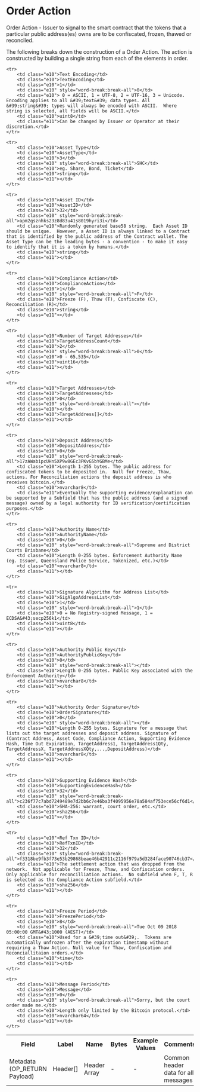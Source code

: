 
# Order Action</H1>

Order Action -  Issuer to signal to the smart contract that the tokens that a particular public address(es) owns are to be confiscated, frozen, thawed or reconciled.

The following breaks down the construction of a Order Action. The action is constructed by building a single string from each of the elements in order.

<table class="waffle" cellspacing="0" cellpadding="0" table-layout=fixed width=100%>
	<tr style='height:19px;'>
		<th style="width:6%" class="s0">Field</th>
		<th style="width:9%" class="s1">Label</th>
		<th style="width:9%" class="s1">Name</th>
		<th style="width:2%" class="s1">Bytes</th>
		<th style="width:29%" class="s1">Example Values</th>
		<th style="width:26%" class="s1">Comments</th>
		<th style="width:5%" class="s1">Data Type</th>
		<th style="width:14%" class="s2">Amendment Restrictions</th>
	</tr>
	<tr>
		<td class="s5" rowspan="100">Metadata (OP_RETURN Payload)</td>
		<td class="e6">Header[]</td>
		<td class="e6">Header Array</td>
		<td class="e6">-</td>
		<td class="e6">-</td>
		<td class="e6">Common header data for all messages</td>
		<td class="e6">Header</td>
		<td class="e7"></td>
	</tr>

	<tr>
		<td class="e10">Text Encoding</td>
		<td class="e10">TextEncoding</td>
		<td class="e10">1</td>
		<td class="e10" style="word-break:break-all">0</td>
		<td class="e10"> 0 = ASCII, 1 = UTF-8, 2 = UTF-16, 3 = Unicode.  Encoding applies to all &#39;text&#39; data types. All &#39;string&#39; types will always be encoded with ASCII.  Where string is selected, all fields will be ASCII.</td>
		<td class="e10">uint8</td>
		<td class="e11">Can be changed by Issuer or Operator at their discretion.</td>
	</tr>

	<tr>
		<td class="e10">Asset Type</td>
		<td class="e10">AssetType</td>
		<td class="e10">3</td>
		<td class="e10" style="word-break:break-all">SHC</td>
		<td class="e10">eg. Share, Bond, Ticket</td>
		<td class="e10">string</td>
		<td class="e11"></td>
	</tr>

	<tr>
		<td class="e10">Asset ID</td>
		<td class="e10">AssetID</td>
		<td class="e10">32</td>
		<td class="e10" style="word-break:break-all">apm2qsznhks23z8d83u41s8019hyri3i</td>
		<td class="e10">Randomly generated base58 string.  Each Asset ID should be unique.  However, a Asset ID is always linked to a Contract that is identified by the public address of the Contract wallet. The Asset Type can be the leading bytes - a convention - to make it easy to identify that it is a token by humans.</td>
		<td class="e10">string</td>
		<td class="e11"></td>
	</tr>

	<tr>
		<td class="e10">Compliance Action</td>
		<td class="e10">ComplianceAction</td>
		<td class="e10">1</td>
		<td class="e10" style="word-break:break-all">F</td>
		<td class="e10">Freeze (F), Thaw (T), Confiscate (C), Reconciliation (R)</td>
		<td class="e10">string</td>
		<td class="e11"></td>
	</tr>

	<tr>
		<td class="e10">Number of Target Addresses</td>
		<td class="e10">TargetAddressCount</td>
		<td class="e10">2</td>
		<td class="e10" style="word-break:break-all">0</td>
		<td class="e10">0 - 65,535</td>
		<td class="e10">uint16</td>
		<td class="e11"></td>
	</tr>

	<tr>
		<td class="e10">Target Addresses</td>
		<td class="e10">TargetAddresses</td>
		<td class="e10">0</td>
		<td class="e10" style="word-break:break-all"></td>
		<td class="e10"></td>
		<td class="e10">TargetAddress[]</td>
		<td class="e11"></td>
	</tr>

	<tr>
		<td class="e10">Deposit Address</td>
		<td class="e10">DepositAddress</td>
		<td class="e10">0</td>
		<td class="e10" style="word-break:break-all">17zAWabipcUHn5XP9w8GEc3PKvG5bYGBMe</td>
		<td class="e10">Length 1-255 bytes. The public address for confiscated tokens to be deposited in.  Null for Freeze, Thaw, actions. For Reconciliation actions the deposit address is who receives bitcoin.</td>
		<td class="e10">nvarchar8</td>
		<td class="e11">Eventually the supporting evidence/explanation can be supported by a Subfield that has the public address (and a signed message) owned by a legal authority for ID verification/certification purposes.</td>
	</tr>

	<tr>
		<td class="e10">Authority Name</td>
		<td class="e10">AuthorityName</td>
		<td class="e10">0</td>
		<td class="e10" style="word-break:break-all">Supreme and District Courts Brisbane</td>
		<td class="e10">Length 0-255 bytes. Enforcement Authority Name (eg. Issuer, Queensland Police Service, Tokenized, etc.)</td>
		<td class="e10">nvarchar8</td>
		<td class="e11"></td>
	</tr>

	<tr>
		<td class="e10">Signature Algorithm for Address List</td>
		<td class="e10">SigAlgoAddressList</td>
		<td class="e10">1</td>
		<td class="e10" style="word-break:break-all">1</td>
		<td class="e10">0 = No Registry-signed Message, 1 = ECDSA&#43;secp256k1</td>
		<td class="e10">uint8</td>
		<td class="e11"></td>
	</tr>

	<tr>
		<td class="e10">Authority Public Key</td>
		<td class="e10">AuthorityPublicKey</td>
		<td class="e10">0</td>
		<td class="e10" style="word-break:break-all"></td>
		<td class="e10">Length 0-255 bytes. Public Key associated with the Enforcement Authority</td>
		<td class="e10">nvarchar8</td>
		<td class="e11"></td>
	</tr>

	<tr>
		<td class="e10">Authority Order Signature</td>
		<td class="e10">OrderSignature</td>
		<td class="e10">0</td>
		<td class="e10" style="word-break:break-all"></td>
		<td class="e10">Length 0-255 bytes. Signature for a message that lists out the target addresses and deposit address. Signature of (Contract Address, Asset Code, Compliance Action, Supporting Evidence Hash, Time Out Expiration, TargetAddress1, TargetAddress1Qty, TargetAddressX, TargetAddressXQty,...,DepositAddress)</td>
		<td class="e10">nvarchar8</td>
		<td class="e11"></td>
	</tr>

	<tr>
		<td class="e10">Supporting Evidence Hash</td>
		<td class="e10">SupportingEvidenceHash</td>
		<td class="e10">32</td>
		<td class="e10" style="word-break:break-all">c236f77c7abd7249489e7d2bb6c7e46ba3f4095956e78a584af753ece56cf6d1</td>
		<td class="e10">SHA-256: warrant, court order, etc.</td>
		<td class="e10">sha256</td>
		<td class="e11"></td>
	</tr>

	<tr>
		<td class="e10">Ref Txn ID</td>
		<td class="e10">RefTxnID</td>
		<td class="e10">32</td>
		<td class="e10" style="word-break:break-all">f3318be9fb3f73e53b29868beae46b42911c2116f979a5d3284face90746cb37</td>
		<td class="e10">The settlement action that was dropped from the network.  Not applicable for Freeze, Thaw, and Confiscation orders.  Only applicable for reconcilliation actions.  No subfield when F, T, R is selected as the Compliance Action subfield.</td>
		<td class="e10">sha256</td>
		<td class="e11"></td>
	</tr>

	<tr>
		<td class="e10">Freeze Period</td>
		<td class="e10">FreezePeriod</td>
		<td class="e10">8</td>
		<td class="e10" style="word-break:break-all">Tue Oct 09 2018 05:00:00 GMT&#43;1000 (AEST)</td>
		<td class="e10">Used for a &#39;time out&#39;.  Tokens are automatically unfrozen after the expiration timestamp without requiring a Thaw Action. Null value for Thaw, Confiscation and Reconciallitaion orders.</td>
		<td class="e10">time</td>
		<td class="e11"></td>
	</tr>

	<tr>
		<td class="e10">Message Period</td>
		<td class="e10">Message</td>
		<td class="e10">0</td>
		<td class="e10" style="word-break:break-all">Sorry, but the court order made me.</td>
		<td class="e10">Length only limited by the Bitcoin protocol.</td>
		<td class="e10">nvarchar64</td>
		<td class="e11"></td>
	</tr>

</table>
